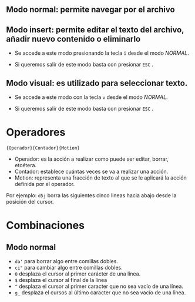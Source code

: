 
Modo normal: permite navegar por el  archivo 
---

Modo insert: permite editar el texto del archivo, añadir nuevo contenido o eliminarlo
---
- Se accede a este modo presionando la tecla `i` desde el modo *NORMAL*.

- Si queremos salir de este modo basta con presionar `ESC` .

Modo visual: es utilizado para seleccionar texto.
---
- Se accede a este modo con la tecla `v`  desde el modo *NORMAL*.

- Si queremos salir de este modo basta con presionar `ESC` .

# Operadores 

`{Operador}{Contador}{Motion}` 

- Operador: es la acción a realizar como puede ser editar, borrar, etcétera.
- Contador: establece cuántas veces se va a realizar una acción.
- Motion: representa una fracción de texto al que se le aplicará la acción definida por el operador.

Por ejemplo: `d5j`  borra las siguientes cinco lineas hacia abajo desde la posición del cursor.

# Combinaciones 

## Modo normal 
- `da'` para borrar algo entre comillas dobles.
- `ci"`  para cambiar algo entre comillas dobles.
- `0` desplaza el cursor al primer carácter de una línea.
- `$` desplaza el cursor al final de la línea
- `^` desplaza el cursor al primer caracter que no sea vacío de una línea.
- `g_` desplaza el cursos al último caracter que no sea vacío de una línea.
